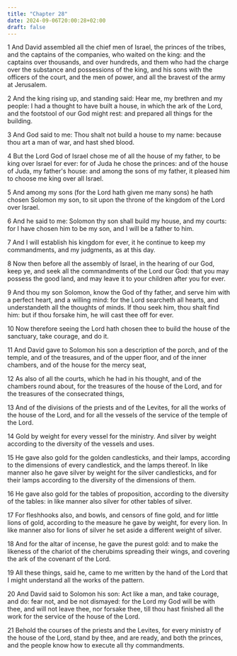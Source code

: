 ```yaml
---
title: "Chapter 28"
date: 2024-09-06T20:00:28+02:00
draft: false
---
```



1 And David assembled all the chief men of Israel, the princes of the tribes, and the captains of the companies, who waited on the king: and the captains over thousands, and over hundreds, and them who had the charge over the substance and possessions of the king, and his sons with the officers of the court, and the men of power, and all the bravest of the army at Jerusalem.

2 And the king rising up, and standing said: Hear me, my brethren and my people: I had a thought to have built a house, in which the ark of the Lord, and the footstool of our God might rest: and prepared all things for the building.

3 And God said to me: Thou shalt not build a house to my name: because thou art a man of war, and hast shed blood.

4 But the Lord God of Israel chose me of all the house of my father, to be king over Israel for ever: for of Juda he chose the princes: and of the house of Juda, my father's house: and among the sons of my father, it pleased him to choose me king over all Israel.

5 And among my sons (for the Lord hath given me many sons) he hath chosen Solomon my son, to sit upon the throne of the kingdom of the Lord over Israel.

6 And he said to me: Solomon thy son shall build my house, and my courts: for I have chosen him to be my son, and I will be a father to him.

7 And I will establish his kingdom for ever, it he continue to keep my commandments, and my judgments, as at this day.

8 Now then before all the assembly of Israel, in the hearing of our God, keep ye, and seek all the commandments of the Lord our God: that you may possess the good land, and may leave it to your children after you for ever.

9 And thou my son Solomon, know the God of thy father, and serve him with a perfect heart, and a willing mind: for the Lord searcheth all hearts, and understandeth all the thoughts of minds. If thou seek him, thou shalt find him: but if thou forsake him, he will cast thee off for ever.

10 Now therefore seeing the Lord hath chosen thee to build the house of the sanctuary, take courage, and do it.

11 And David gave to Solomon his son a description of the porch, and of the temple, and of the treasures, and of the upper floor, and of the inner chambers, and of the house for the mercy seat,

12 As also of all the courts, which he had in his thought, and of the chambers round about, for the treasures of the house of the Lord, and for the treasures of the consecrated things,

13 And of the divisions of the priests and of the Levites, for all the works of the house of the Lord, and for all the vessels of the service of the temple of the Lord.

14 Gold by weight for every vessel for the ministry. And silver by weight according to the diversity of the vessels and uses.

15 He gave also gold for the golden candlesticks, and their lamps, according to the dimensions of every candlestick, and the lamps thereof. In like manner also he gave silver by weight for the silver candlesticks, and for their lamps according to the diversity of the dimensions of them.

16 He gave also gold for the tables of proposition, according to the diversity of the tables: in like manner also silver for other tables of silver.

17 For fleshhooks also, and bowls, and censors of fine gold, and for little lions of gold, according to the measure he gave by weight, for every lion. In like manner also for lions of silver he set aside a different weight of silver.

18 And for the altar of incense, he gave the purest gold: and to make the likeness of the chariot of the cherubims spreading their wings, and covering the ark of the covenant of the Lord.

19 All these things, said he, came to me written by the hand of the Lord that I might understand all the works of the pattern.

20 And David said to Solomon his son: Act like a man, and take courage, and do: fear not, and be not dismayed: for the Lord my God will be with thee, and will not leave thee, nor forsake thee, till thou hast finished all the work for the service of the house of the Lord.

21 Behold the courses of the priests and the Levites, for every ministry of the house of the Lord, stand by thee, and are ready, and both the princes, and the people know how to execute all thy commandments.

